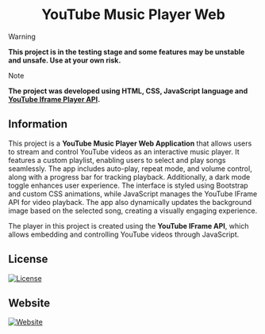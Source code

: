 <h1 align="center">YouTube Music Player Web</h1>


> [!WARNING]
> **This project is in the testing stage and some features may be unstable and unsafe. Use at your own risk.**


> [!NOTE]
> **The project was developed using HTML, CSS, JavaScript language and [YouTube Iframe Player API](https://developers.google.com/youtube/iframe_api_reference).**


## Information

This project is a **YouTube Music Player Web Application** that allows users to stream and control YouTube videos as an interactive music player. It features a custom playlist, enabling users to select and play songs seamlessly. The app includes auto-play, repeat mode, and volume control, along with a progress bar for tracking playback. Additionally, a dark mode toggle enhances user experience. The interface is styled using Bootstrap and custom CSS animations, while JavaScript manages the YouTube IFrame API for video playback. The app also dynamically updates the background image based on the selected song, creating a visually engaging experience.

The player in this project is created using the **YouTube IFrame API**, which allows embedding and controlling YouTube videos through JavaScript.


## License

[![License](https://img.shields.io/github/license/Jacob7179/YouTube-Music-Player-Web?logo=github&style=for-the-badge)](LICENSE)


## Website
[![Website](https://img.shields.io/badge/Website-Visit-blue?style=for-the-badge&logo=internet-explorer)](https://farwalker3.github.io/YouTube-Music-Player-Web/)